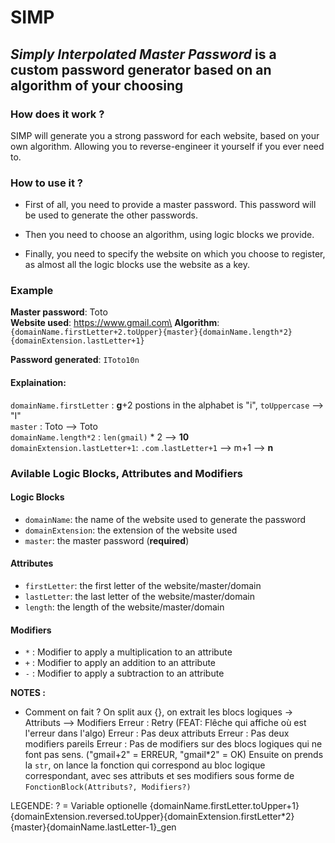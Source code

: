 # SIMP

## _Simply Interpolated Master Password_ is a custom password generator based on an algorithm of your choosing

### How does it work ?

SIMP will generate you a strong password for each website, based on your own
algorithm. Allowing you to reverse-engineer it yourself if you ever need to.

### How to use it ?

- First of all, you need to provide a master password. This password will be
  used to generate the other passwords.

- Then you need to choose an algorithm, using logic blocks we provide.
- Finally, you need to specify the website on which you choose to register, as
  almost all the logic blocks use the website as a key.

### Example

**Master password**: Toto\
**Website used**: https://www.gmail.com\
**Algorithm**:
`{domainName.firstLetter+2.toUpper}{master}{domainName.length*2}{domainExtension.lastLetter+1}`

**Password generated**: `IToto10n`

#### Explaination:

`domainName.firstLetter` : **g**+2 postions in the alphabet is "i",
`toUppercase` --> "I"\
`master` : Toto --> Toto\
`domainName.length*2` : `len(gmail)` * 2 --> **10**\
`domainExtension.lastLetter+1`: `.com` .`lastLetter+1` --> m+1 --> **n**

### Avilable Logic Blocks, Attributes and Modifiers

#### Logic Blocks

- `domainName`: the name of the website used to generate the password
- `domainExtension`: the extension of the website used
- `master`: the master password (**required**)

#### Attributes

- `firstLetter`: the first letter of the website/master/domain
- `lastLetter`: the last letter of the website/master/domain
- `length`: the length of the website/master/domain

#### Modifiers

- `*` : Modifier to apply a multiplication to an attribute
- `+` : Modifier to apply an addition to an attribute
- `-` : Modifier to apply a subtraction to an attribute

**NOTES :**

- Comment on fait ? On split aux {}, on extrait les blocs logiques -> Attributs
  --> Modifiers Erreur : Retry (FEAT: Flêche qui affiche où est l'erreur dans
  l'algo) Erreur : Pas deux attributs Erreur : Pas deux modifiers pareils Erreur
  : Pas de modifiers sur des blocs logiques qui ne font pas sens. ("gmail+2" =
  ERREUR, "gmail*2" = OK) Ensuite on prends la `str`, on lance la fonction qui
  correspond au bloc logique correspondant, avec ses attributs et ses modifiers
  sous forme de `FonctionBlock(Attributs?, Modifiers?)`

LEGENDE: ? = Variable optionelle
{domainName.firstLetter.toUpper+1}{domainExtension.reversed.toUpper}{domainExtension.firstLetter*2}{master}{domainName.lastLetter-1}_gen
